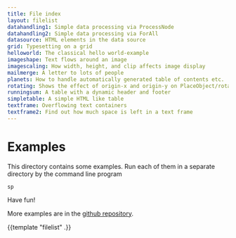```yaml
---
title: File index
layout: filelist
datahandling1: Simple data processing via ProcessNode
datahandling2: Simple data processing via ForAll
datasource: HTML elements in the data source
grid: Typesetting on a grid
helloworld: The classical hello world-example
imageshape: Text flows around an image
imagescaling: How width, height, and clip affects image display
mailmerge: A letter to lots of people
planets: How to handle automatically generated table of contents etc.
rotating: Shows the effect of origin-x and origin-y on PlaceObject/rotate
runningsum: A table with a dynamic header and footer
simpletable: A simple HTML like table
textframe: Overflowing text containers
textframe2: Find out how much space is left in a text frame
---
```


Examples
========

This directory contains some examples. Run each of them in a separate directory by the command line program

    sp

Have fun!

More examples are in the [github repository](https://github.com/speedata/examples).

{{template "filelist" .}}
